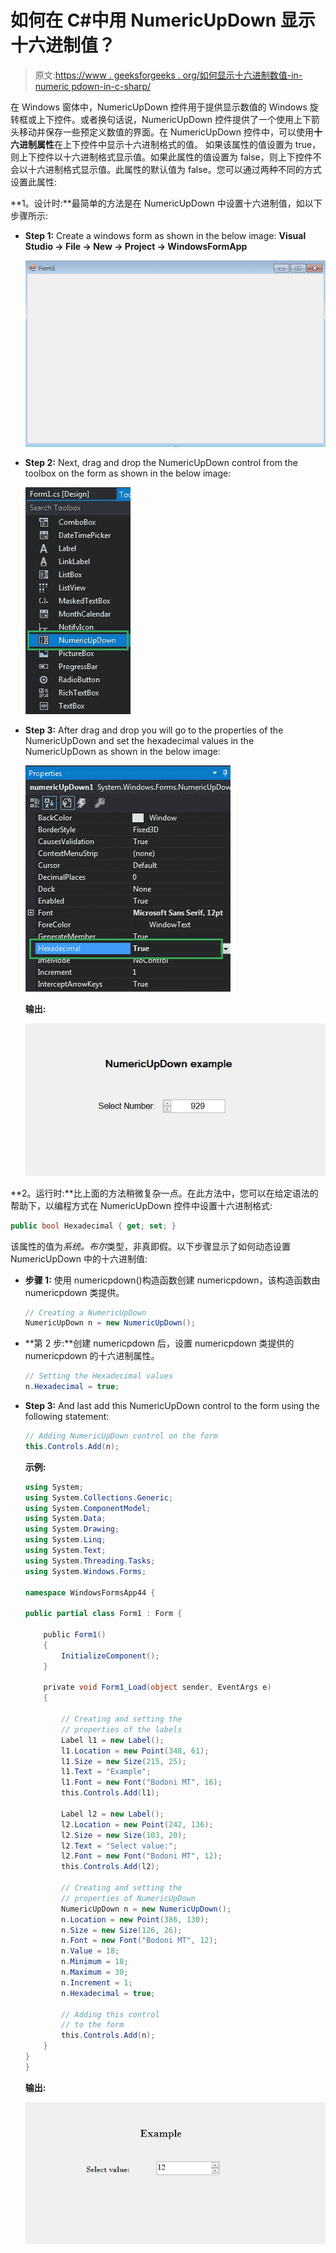 # 如何在 C#中用 NumericUpDown 显示十六进制值？

> 原文:[https://www . geeksforgeeks . org/如何显示十六进制数值-in-numeric pdown-in-c-sharp/](https://www.geeksforgeeks.org/how-to-display-hexadecimal-values-in-numericupdown-in-c-sharp/)

在 Windows 窗体中，NumericUpDown 控件用于提供显示数值的 Windows 旋转框或上下控件。或者换句话说，NumericUpDown 控件提供了一个使用上下箭头移动并保存一些预定义数值的界面。在 NumericUpDown 控件中，可以使用**十六进制属性**在上下控件中显示十六进制格式的值。
如果该属性的值设置为 true，则上下控件以十六进制格式显示值。如果此属性的值设置为 false，则上下控件不会以十六进制格式显示值。此属性的默认值为 false。您可以通过两种不同的方式设置此属性:

**1。设计时:**最简单的方法是在 NumericUpDown 中设置十六进制值，如以下步骤所示:

*   **Step 1:** Create a windows form as shown in the below image:
    **Visual Studio -> File -> New -> Project -> WindowsFormApp**

    ![](img/de9202f1f4646167e60ea580d67273d9.png)

*   **Step 2:** Next, drag and drop the NumericUpDown control from the toolbox on the form as shown in the below image:

    ![](img/e130871c36b969be4b9cf9ab8e45a276.png)

*   **Step 3:** After drag and drop you will go to the properties of the NumericUpDown and set the hexadecimal values in the NumericUpDown as shown in the below image:

    ![](img/f7b7d89e766bd2d4931741dcf3ae65a0.png)

    **输出:**

    ![](img/5c416a656f66fddcb4d92a71123aa5c8.png)

**2。运行时:**比上面的方法稍微复杂一点。在此方法中，您可以在给定语法的帮助下，以编程方式在 NumericUpDown 控件中设置十六进制格式:

```cs
public bool Hexadecimal { get; set; }
```

该属性的值为*系统。布尔*类型，非真即假。以下步骤显示了如何动态设置 NumericUpDown 中的十六进制值:

*   **步骤 1:** 使用 numericpdown()构造函数创建 numericpdown，该构造函数由 numericpdown 类提供。

    ```cs
    // Creating a NumericUpDown
    NumericUpDown n = new NumericUpDown();

    ```

*   **第 2 步:**创建 numericpdown 后，设置 numericpdown 类提供的 numericpdown 的十六进制属性。

    ```cs
    // Setting the Hexadecimal values
    n.Hexadecimal = true; 

    ```

*   **Step 3:** And last add this NumericUpDown control to the form using the following statement:

    ```cs
    // Adding NumericUpDown control on the form
    this.Controls.Add(n);

    ```

    **示例:**

    ```cs
    using System;
    using System.Collections.Generic;
    using System.ComponentModel;
    using System.Data;
    using System.Drawing;
    using System.Linq;
    using System.Text;
    using System.Threading.Tasks;
    using System.Windows.Forms;

    namespace WindowsFormsApp44 {

    public partial class Form1 : Form {

        public Form1()
        {
            InitializeComponent();
        }

        private void Form1_Load(object sender, EventArgs e)
        {

            // Creating and setting the
            // properties of the labels
            Label l1 = new Label();
            l1.Location = new Point(348, 61);
            l1.Size = new Size(215, 25);
            l1.Text = "Example";
            l1.Font = new Font("Bodoni MT", 16);
            this.Controls.Add(l1);

            Label l2 = new Label();
            l2.Location = new Point(242, 136);
            l2.Size = new Size(103, 20);
            l2.Text = "Select value:";
            l2.Font = new Font("Bodoni MT", 12);
            this.Controls.Add(l2);

            // Creating and setting the
            // properties of NumericUpDown
            NumericUpDown n = new NumericUpDown();
            n.Location = new Point(386, 130);
            n.Size = new Size(126, 26);
            n.Font = new Font("Bodoni MT", 12);
            n.Value = 18;
            n.Minimum = 18;
            n.Maximum = 30;
            n.Increment = 1;
            n.Hexadecimal = true;

            // Adding this control
            // to the form
            this.Controls.Add(n);
        }
    }
    }
    ```

    **输出:**

    ![](img/70bf3dc9a658788e3b7f61d47aa2d68b.png)